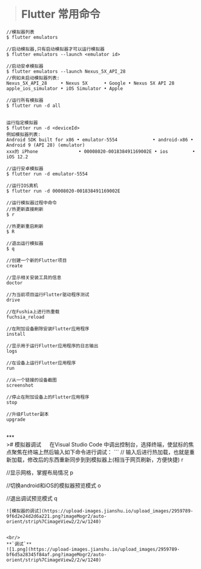 ># Flutter 常用命令
```
//模拟器列表
$ flutter emulators

//启动模拟器,只有启动模拟器才可以运行模拟器
$ flutter emulators --launch <emulator id>

//启动安卓模拟器
$ flutter emulators --launch Nexus_5X_API_28
//例如未启动模拟器列表:
Nexus_5X_API_28     • Nexus 5X      • Google • Nexus 5X API 28
apple_ios_simulator • iOS Simulator • Apple

//运行所有模拟器
$ flutter run -d all


运行指定模拟器
$ flutter run -d <deviceId>
例如模拟器列表:
Android SDK built for x86 • emulator-5554             • android-x86 • Android 9 (API 28) (emulator)
xxx的 iPhone               • 00008020-001838491169002E • ios         • iOS 12.2

//运行安卓模拟器
$ flutter run -d emulator-5554

//运行IOS真机
$ flutter run -d 00008020-001838491169002E

//运行模拟器过程中命令
//热更新直接刷新
$ r

//热更新重启刷新
$ R

//退出运行模拟器
$ q

//创建一个新的Flutter项目
create

//显示相关安装工具的信息
doctor

//为当前项目运行Flutter驱动程序测试
drive

//在Fushia上进行热重载
fuchsia_reload

//在附加设备删除安装Flutter应用程序
install 

//显示用于运行Flutter应用程序的日志输出
logs

//在设备上运行Flutter应用程序
run

//从一个链接的设备截图
screenshot

//停止在附加设备上的Flutter应用程序
stop

//升级Flutter副本
upgrade

```



<br/>
***
<br/>
># 模拟器调试
&emsp;  在Visual Studio Code 中调出控制台，选择终端，使鼠标的焦点聚焦在终端上然后输入如下命令进行调试：
```
// 输入后进行热加载，也就是重新加载，修改后的东西重新同步到到模拟器上(相当于网页刷新，方便快捷)
r 

//显示网格，掌握布局情况
p

//切换android和iOS的模拟器预览模式
o

//退出调试预览模式
q
```
![模拟器的调试](https://upload-images.jianshu.io/upload_images/2959789-9f6d2e24d2d6a221.png?imageMogr2/auto-orient/strip%7CimageView2/2/w/1240)


<br/>
**`调试`**
![1.png](https://upload-images.jianshu.io/upload_images/2959789-bf6d5a28345f84af.png?imageMogr2/auto-orient/strip%7CimageView2/2/w/1240)

















